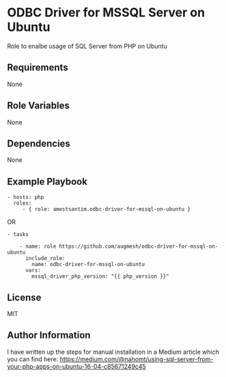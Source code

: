 ODBC Driver for MSSQL Server on Ubuntu
=========

Role to enalbe usage of SQL Server from PHP on Ubuntu

Requirements
------------

None

Role Variables
--------------

None

Dependencies
------------

None

Example Playbook
----------------

    - hosts: php
      roles:
         - { role: amestsantim.odbc-driver-for-mssql-on-ubuntu }
   
   OR

    - tasks
    
        - name: role https://github.com/augmesh/odbc-driver-for-mssql-on-ubuntu
          include_role:
            name: odbc-driver-for-mssql-on-ubuntu
          vars:
            mssql_driver_php_version: "{{ php_version }}"
        

License
-------

MIT

Author Information
------------------

I have written up the steps for manual installation in a Medium article which you can find here:
https://medium.com/@nahomt/using-sql-server-from-your-php-apps-on-ubuntu-16-04-c85671249c45
